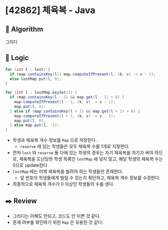 # [42862] 체육복 - Java

## :pushpin: **Algorithm**

그리디

## :round_pushpin: **Logic**

```java
for (int l : lost) {
  if (map.containsKey(l)) map.computeIfPresent(l, (k, v) -> v - 1);
  else lostMap.put(l, 0);
}

for (int l : lostMap.keySet()) {
  if (map.containsKey(l - 1) && map.get(l - 1) > 0) {
    map.computeIfPresent(l - 1, (k, v) -> v - 1);
    map.put(l, 0);
  } else if (map.containsKey(l + 1) && map.get(l + 1) > 0) {
    map.computeIfPresent(l + 1, (k, v) -> v - 1);
    map.put(l, 0);
  } else map.put(l, -1);
}
```

- 학생과 체육복 개수 정보를 `Map` 으로 저장한다.
  - `reserve` 에 있는 학생들은 모두 체육복 수를 1개로 지정한다.
- 먼저 `lost` 와 `reserve` 둘 다에 있는 학생의 경우는 자기 체육복을 자기가 써야 하므로, 체육복을 도난당한 학생 목록인 `lostMap` 에 넣지 않고, 해당 학생의 체육복 수는 0으로 update한다.
- `lostMap` 에는 이제 체육복을 빌려야 하는 학생들만 존재한다.
  - 앞 번호의 학생들에게 빌릴 수 있는지 확인하고, 체육복 개수 정보를 수정한다.
- 최종적으로 체육복 개수가 0 이상인 학생들의 수를 센다.

## :black_nib: **Review**

- 그리디는 이해도 안되고, 코드도 안 이쁜 것 같다.
- 존재 여부를 확인하기 위한 `Map` 은 유용한 것 같다.
